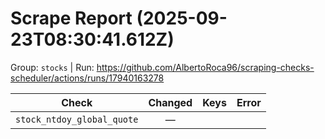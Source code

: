 # Scrape Report (2025-09-23T08:30:41.612Z)

Group: `stocks`  |  Run: https://github.com/AlbertoRoca96/scraping-checks-scheduler/actions/runs/17940163278

| Check | Changed | Keys | Error |
|---|:---:|:--|:--|
| `stock_ntdoy_global_quote` | — |  |  |
